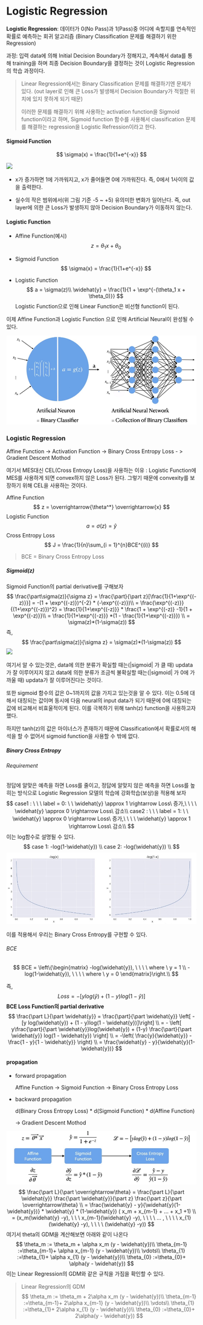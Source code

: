 # Logistic Regression

**Logistic Regression**: 데이터가 0(No Pass)과 1(Pass)중 어디에 속할지를 연속적인 확률로 예측하는 회귀 알고리즘 (Binary Classification 문제를 해결하기 위한 Regression)

과정: 입력 data에 의해 Initial Decision Boundary가 정해지고, 계속해서 data를 통해 training을 하며 최종 Decision Boundary을 결정하는 것이 Logistic Regression의 학습 과정이다.

> Linear Regression에서는 Binary Classification 문제를 해결하기엔 문제가 있다. (out layer로 인해 큰 Loss가 발생해서 Decision Boundary가 적절한 위치에 있지 못하게 되기 때문) 
>
> 이러한 문제를 해결하기 위해 사용하는 activation function을 Sigmoid function이라고 하며, Sigmoid function 함수를 사용해서 classification 문제를 해결하는 regression을 Logistic Refression이라고 한다.



#### Sigmoid Function

$$
\sigma(x) = \frac{1}{1+e^{-x}}
$$

![](https://img1.daumcdn.net/thumb/R1280x0/?scode=mtistory2&fname=https%3A%2F%2Fblog.kakaocdn.net%2Fdn%2FbDk83K%2FbtqAZO51QIQ%2FIZrbpIaB8qwnnBFtX7M7IK%2Fimg.png)

- x가 증가하면 1에 가까워지고, x가 줄어들면 0에 가까워진다. 즉, 0에서 1사이의 값을 출력한다.

- 실수의 작은 범위에서(위 그림 기준 -5 ~ +5) 유의미한 변화가 일어난다. 즉, out layer에 의한 큰 Loss가 발생하지 않아 Decision Boundary가 이동하지 않는다.



#### Logistic Function

- Affine Function(예시)
  $$
  z = \theta_1  x + \theta_0
  $$

- Sigmoid Function
  $$
  \sigma(x) = \frac{1}{1+e^{-x}}
  $$

- Logistic Function
  $$
  a = \sigma(z)\\
  \widehat{y} = \frac{1}{1 + \exp^{-(\theta_1 x + \theta_0)}}
  $$
  Logistic Function으로 인해 Linear Function은 비선형 function이 된다.



이제 Affine Function과 Logistic Function 으로 인해 Artificial Neural이 완성될 수 있다.

![](https://github.com/HibernationNo1/TIL/blob/master/image/35.jpg?raw=true)



### Logistic Regression

Affine Function	 ->	  Activation Function	 ->	Binary Cross Entropy Loss	 - > 	Gradient Descent Mothod

여기서 MES대신 CEL(Cross Entropy Loss)을 사용하는 이유 : Logistic Function에 MES를 사용하게 되면 convex하지 않은 Loss가 된다. 그렇기 때문에 convexity를 보장하기 위해 CEL을 사용하는 것이다.

Affine Function
$$
z = \overrightarrow{\theta^*} \overrightarrow{x}
$$
Logistic Function
$$
a = \sigma(z) = \widehat{y}
$$
Cross Entropy Loss
$$
J = \frac{1}{n}\sum_{i = 1}^{n}BCE^{(i)}
$$

> BCE = Binary Cross Entropy Loss



##### Sigmoid(z)

Sigmoid Function의 partial derivative를 구해보자
$$
\frac{\part\sigma(z)}{\sigma z} = \frac{\part}{\part z}[\frac{1}{1+\exp^{(-z)}}] = -(1 + \exp^{(-z)})^{-2} * (-\exp^{(-z)})\\
 = \frac{\exp^{(-z)}}{(1+\exp^{(-z)})^2} = \frac{1}{1+\exp^{(-z)}} * \frac{1 + \exp^{(-z)} -1}{1 + \exp^{(-z)}}\\
 = \frac{1}{1+\exp^{(-z)}} *(1 - \frac{1}{1+\exp^{(-z)}}) \\
 = \sigma(z)*(1-\sigma(z))
$$
즉, 
$$
\frac{\part\sigma(z)}{\sigma z} = \sigma(z)*(1-\sigma(z))
$$
![](https://img1.daumcdn.net/thumb/R1280x0/?scode=mtistory2&fname=https%3A%2F%2Fblog.kakaocdn.net%2Fdn%2FbDk83K%2FbtqAZO51QIQ%2FIZrbpIaB8qwnnBFtX7M7IK%2Fimg.png)

여기서 알 수 있는것은, data에 의한 분류가 확실할 때는(|sigmoid| 가 클 때) updata가 잘 이루어지지 않고 data에 의한 분류가 조금씩 불확실할 때는(|sigmoid| 가 0에 가까울 때) updata가 잘 이루어진다는 것이다.

또한 sigmoid 함수의 값은 0~1까지의 값을 가지고 있는것을 알 수 있다. 이는 0.5에 대해서 대칭되는 값이며 동시에 다음 neural의 input data가 되기 때문에 0에 대칭되는 값에 비교해서 비효울적이게 된다.  이를 극복하기 위해 tanh(z) function을 사용하고자 했다.

하지만 tanh(z)의 값은 마이너스가 존재하기 때문에 Classification에서 확률로서의 해석을 할 수 없어서 sigmoid function을 사용할 수 밖에 없다.



##### Binary Cross Entropy

###### Requirement

정답에 알맞은 예측을 하면 Loss를 줄이고, 정답에 알맞지 않은 예측을 하면 Loss를 높히는 방식으로 Logistic Regression 모델의 학습에 강화학습(보상)을 적용해 보자
$$
case1 :  \ \ \ label = 0:  \ \ \widehat{y} \approx  1 \rightarrow  Loss\ 증가,\ \ \ \ \widehat{y} \approx  0 \rightarrow  Loss\ 감소\\
case2 :  \ \ \ label = 1:  \ \ \widehat{y} \approx  0 \rightarrow  Loss\ 증가,\ \ \ \ \widehat{y} \approx  1 \rightarrow  Loss\ 감소\\
$$
이는 log함수로 설명될 수 있다.
$$
case 1: -log(1-\widehat{y}) \\
case 2: -log(\widehat{y}) \\
$$
![](https://github.com/HibernationNo1/TIL/blob/master/image/36.jpg?raw=true)

이를 적용해서 우리는 Binary Cross Entropy를 구현할 수 있다.



###### BCE

$$
BCE = \left\{\begin{matrix}
-log(\widehat{y}), \ \ \ \ where \ y = 1
\\ 
-log(1-\widehat{y}), \ \ \ \ where \ y = 0
\end{matrix}\right.\\
$$

즉, 
$$
Loss= -[y log(\widehat{y}) + (1 - y)log(1 - \widehat{y})]
$$
**BCE Loss Function의 partial derivative**
$$
\frac{\part L}{\part \widehat{y}} = \frac{\part}{\part \widehat{y}} \left[  -[y log(\widehat{y}) + (1 - y)log(1 - \widehat{y})]\right] \\ = - \left[ y\frac{\part}{\part \widehat{y}}log(\widehat{y}) + (1-y) \frac{\part}{\part \widehat{y}} log(1 - \widehat{y}) \right] \\
= -\left( \frac{y}{\widehat{y}} - \frac{1 - y}{1 - \widehat{y}} \right) \\ = \frac{\widehat{y} - y}{\widehat{y}(1-\widehat{y})}
$$


#### propagation

- forward propagation

  Affine Function	 ->	  Sigmoid Function	 ->	Binary Cross Entropy Loss	

  

- backward propagation

  d(Binary Cross Entropy Loss) * d(Sigmoid Function)  * d(Affine Function)

  -> 	Gradient Descent Mothod

![](https://github.com/HibernationNo1/TIL/blob/master/image/37.jpg?raw=true)
$$
\frac{\part L}{\part \overrightarrow\theta} = \frac{\part L}{\part \widehat{y}} \frac{\part \widehat{y}}{\part z} \frac{\part z}{\part \overrightarrow\theta} \\
= \frac{\widehat{y} - y}{\widehat{y}(1-\widehat{y})} * \widehat{y} * (1-\widehat{y}) ( x_m + x_{m-1} + ... + x_1 +1) \\
= (x_m(\widehat{y} -y), \ \ \ x_{m-1}(\widehat{y} -y), \ \ \ \ ... , \ \ \ \ x_{1}(\widehat{y} -y), \ \ \ \ (\widehat{y} -y))
$$
여기서 theta의 GDM을 계산해보면 아래와 같이 나온다
$$
\theta_m := \theta_m + \alpha x_m (y - \widehat{y})\\
\theta_{m-1} :=\theta_{m-1}+ \alpha x_{m-1} (y - \widehat{y})\\
\vdots\\ 
\theta_{1} :=\theta_{1}+ \alpha x_{1} (y - \widehat{y})\\
\theta_{0} :=\theta_{0}+ \alpha(y - \widehat{y})
$$
이는 Linear Regression의 GDM와 같은 규칙을 가짐을 확인할 수 있다.

> Linear Regression의 GDM
> $$
> \theta_m := \theta_m + 2\alpha x_m (y - \widehat{y})\\
> \theta_{m-1} :=\theta_{m-1}+ 2\alpha x_{m-1} (y - \widehat{y})\\
> \vdots\\ 
> \theta_{1} :=\theta_{1}+ 2\alpha x_{1} (y - \widehat{y})\\
> \theta_{0} :=\theta_{0}+ 2\alpha(y - \widehat{y})
> $$